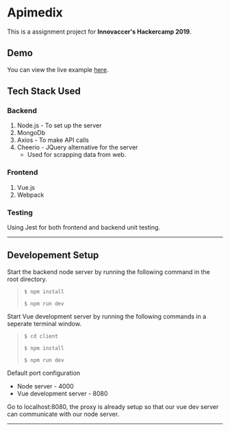 # Apimedix

This is a assignment project for **Innovaccer's Hackercamp 2019**.

## Demo

You can view the live example [here](https://www.apimedix.herokuapp.com).

## Tech Stack Used

### Backend

1. Node.js - To set up the server
2. MongoDb
3. Axios - To make API calls
4. Cheerio - JQuery alternative for the server
   - Used for scrapping data from web.

### Frontend

1. Vue.js
2. Webpack

### Testing

Using Jest for both frontend and backend unit testing.

---

## Developement Setup

Start the backend node server by running the following command in the root directory.

> `$ npm install`
>
> `$ npm run dev`

Start Vue development server by running the following commands in a seperate terminal window.

> `$ cd client`
>
> `$ npm install`
>
> `$ npm run dev`

Default port configuration

- Node server - 4000
- Vue development server - 8080

Go to localhost:8080, the proxy is already setup so that our vue dev server can communicate with our node server.

---
